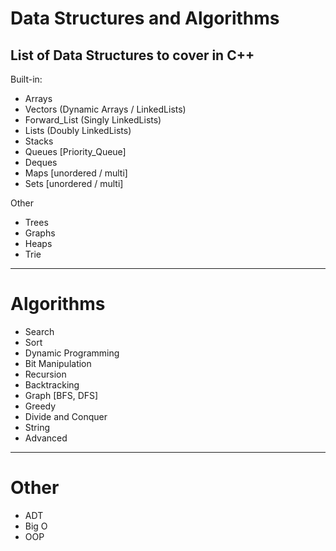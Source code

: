 # Data Structures and Algorithms

## List of Data Structures to cover in C++

Built-in:
- Arrays 
- Vectors (Dynamic Arrays / LinkedLists)
- Forward_List (Singly LinkedLists)
- Lists (Doubly LinkedLists)
- Stacks
- Queues [Priority_Queue]
- Deques 
- Maps [unordered / multi]
- Sets [unordered / multi]

Other
- Trees
- Graphs
- Heaps
- Trie

-------------

# Algorithms

- Search
- Sort
- Dynamic Programming
- Bit Manipulation
- Recursion
- Backtracking
- Graph [BFS, DFS]
- Greedy
- Divide and Conquer
- String
- Advanced

-------------

# Other

- ADT
- Big O
- OOP
